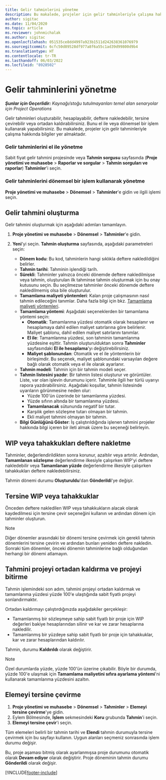 ```yaml
---
title: Gelir tahminlerini yönetme
description: Bu makalede, projeler için gelir tahminleriyle çalışma hakkında bilgiler yer almaktadır.
author: sigitac
ms.date: 11/04/2020
ms.topic: article
ms.reviewer: johnmichalak
ms.author: sigitac
ms.openlocfilehash: 051535ce8dd4997a923b1511d242638361076979
ms.sourcegitcommit: 6cfc50d89528df977a8f6a55c1ad39d99800d9b4
ms.translationtype: HT
ms.contentlocale: tr-TR
ms.lasthandoff: 06/03/2022
ms.locfileid: "8928502"
---
```

# <a name="manage-revenue-estimates"></a>Gelir tahminlerini yönetme

_**Şunlar için Geçerlidir:** Kaynağı/stoğu tutulmayanları temel alan senaryolar için Project Operations_

Gelir tahminleri oluşturabilir, hesaplayabilir, deftere nakledebilir, tersine çevirebilir veya ortadan kaldırabilirsiniz. Bunu el ile veya dönemsel bir işlem kullanarak yapabilirsiniz. Bu makalede, projeler için gelir tahminleriyle çalışma hakkında bilgiler yer almaktadır.

### <a name="manage-revenue-estimates-manually"></a>Gelir tahminlerini el ile yönetme

Sabit fiyat gelir tahmini projesinde veya **Tahmin sorgusu** sayfasında (**Proje yönetimi ve muhasebe** > **Raporlar ve sorgular** > **Tahmin sorguları ve raporlar**) **Tahminler**'i seçin.

### <a name="manage-revenue-estimates-using-a-periodic-process"></a>Gelir tahminlerini dönemsel bir işlem kullanarak yönetme

**Proje yönetimi ve muhasebe** > **Dönemsel** > **Tahminler**'e gidin ve ilgili işlemi seçin.

## <a name="create-a-revenue-estimate"></a>Gelir tahmini oluşturma

Gelir tahmini oluşturmak için aşağıdaki adımları tamamlayın. 

1. **Proje yönetimi ve muhasebe** > **Dönemsel** > **Tahminler**'e gidin.
2. **Yeni**'yi seçin. **Tahmin oluşturma** sayfasında, aşağıdaki parametreleri seçin:

   - **Dönem kodu**: Bu kod, tahminlerin hangi sıklıkla deftere nakledildiğini belirler.
   - **Tahmin tarihi**: Tahminin işlendiği tarih.
   - **Sürekli**: Tahminler yalnızca önceki dönemde deftere nakledilmişse veya tahmin, oluşturulan ilk tahminse tahmin oluşturmak için bu onay kutusunu seçin. Bu seçilmezse tahminler önceki dönemde deftere nakledilmemiş olsa bile oluşturulur.
   - **Tamamlama maliyeti yöntemleri**: Kalan proje çalışmasının nasıl tahmin edileceğini tanımlar. Daha fazla bilgi için bkz. [Tamamlama maliyeti yöntemleri](cost-complete-methods.md).
   - **Tamamlama yöntemi**: Aşağıdaki seçeneklerden bir tamamlama yöntemi seçin:
     - **Otomatik**: Tamamlanma yüzdesi otomatik olarak hesaplanır ve hesaplamaya dahil edilen maliyet satırlarına göre belirlenir. Maliyet şablonu, dahil edilen maliyet satırlarını tanımlar.
     - **El ile**: Tamamlanma yüzdesi, son tahminin tamamlanma yüzdesine eşittir. Tahmin oluşturulduktan sonra **Tahminler** sayfasındaki **El ile hesaplama**'yı değiştirebilirsiniz.
     - **Maliyet şablonundan**: Otomatik ve el ile yöntemlerin bir birleşimdir. Bu seçenek, maliyet şablonundaki varsayılan değere bağlı olarak otomatik veya el ile olarak ayarlanır.
   - **Tahmin modeli**: Tahmin için bir tahmin modeli seçer.
   - **Tahmin listesini yazdır**: Bir tahmin listesi oluşturur ve görüntüler. Liste, var olan işlevin durumunu içerir. Tahminle ilgili her türlü uyarıyı rapora yazdırabilirsiniz. Aşağıdaki koşullar, tahmin listesinde uyarıların görünmesine neden olur:
     - Yüzde 100'ün üzerinde bir tamamlanma yüzdesi.
     - Yüzde sıfırın altında bir tamamlanma yüzdesi.
     - **Tamamlanacak** sütununda negatif bir tutar.
     - Karşılık gelen sözleşme tutarı olmayan bir tahmin.
     - Ekli maliyet tahmini olmayan bir tahmin.
   - **Bilgi Günlüğünü Göster**: İş çalıştırıldığında işlenen tahmini projeler hakkında bilgi içeren bir ileti almak üzere bu seçeneği belirleyin.


## <a name="post-wip-or-accruals"></a>WIP veya tahakkukları deftere nakletme

Tahminler, değerlendirildikten sonra korunur, azaltılır veya artırılır. Ardından, **Tamamlanan sözleşme** değerlendirme ilkesiyle çalışırken WIP'yi deftere nakledebilir veya **Tamamlanan yüzde** değerlendirme ilkesiyle çalışırken tahakkukları deftere nakledebilirsiniz.
  
Tahmin dönemi durumu **Oluşturuldu**'dan **Gönderildi**'ye değişir.

## <a name="reverse-wip-or-accruals"></a>Tersine WIP veya tahakkuklar

Önceden deftere nakledilen WIP veya tahakkukların alacak olarak kaydedilmesi için tersine çevir seçeneğini kullanın ve ardından dönem için tahminler oluşturun.

> [!NOTE]
> Diğer dönemler arasındaki bir dönemi tersine çevirmek için gerekli tahmin dönemlerini tersine çevirin ve ardından bunları yeniden deftere nakledin. Sonraki tüm dönemler, önceki dönemin tahminlerine bağlı olduğundan herhangi bir dönemi atlamayın.

## <a name="eliminate-the-estimate-project-and-finish-the-project"></a>Tahmini projeyi ortadan kaldırma ve projeyi bitirme

Tahmin işlemindeki son adım, tahmini projeyi ortadan kaldırmak ve tamamlanma yüzdesi yüzde 100'e ulaştığında sabit fiyatlı projeyi sonlandırmaktır.

Ortadan kaldırmayı çalıştırdığınızda aşağıdakiler gerçekleşir:

- Tamamlanmış bir sözleşmeye sahip sabit fiyatlı bir proje için WIP değerleri bakiye hesaplarından silinir ve kar ve zarar hesaplarına nakledilir.
- Tamamlanmış bir yüzdeye sahip sabit fiyatlı bir proje için tahakkuklar, kar ve zarar hesaplarından kaldırılır.

Tahmin, durumu **Kaldırıldı** olarak değiştirir.

> [!NOTE]
> Özel durumlarda yüzde, yüzde 100'ün üzerine çıkabilir. Böyle bir durumda, yüzde 100'e ulaşmak için **Tamamlama maliyetini sıfıra ayarlama yöntemi**'ni kullanarak tamamlanma yüzdesini azaltın.

## <a name="reverse-elimination"></a>Elemeyi tersine çevirme

1. **Proje yönetimi ve muhasebe** > **Dönemsel** > **Tahminler** > **Elemeyi tersine çevirme**'ye gidin. 
2. Eylem Bölmesinde, **İşlem** sekmesindeki **Koru** grubunda **Tahmin**'i seçin. 
3. **Elemeyi tersine çevir**'i seçin.

Tüm elemeleri belirli bir tahmin tarihi ve **Elendi** tahmin durumuyla tersine çevirmek için bu sayfayı kullanın. Uygun alanları seçmeniz sonrasında işlem durumu değişir.

Bu, proje aşaması bitmiş olarak ayarlanmışsa proje durumunu otomatik olarak **Devam ediyor** olarak değiştirir. Proje döneminin tahmin durumu **Gönderildi** olarak değişir.


[!INCLUDE[footer-include](../includes/footer-banner.md)]